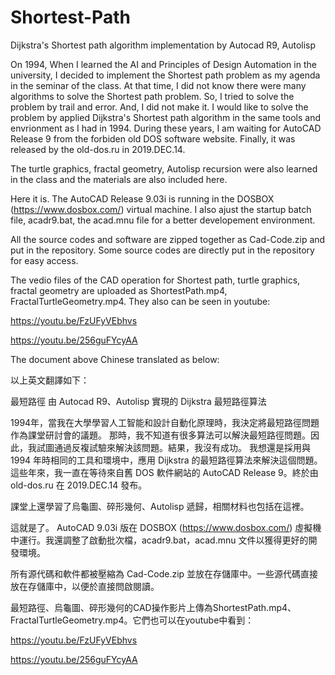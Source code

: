 # Shortest-Path
Dijkstra's Shortest path algorithm implementation by Autocad R9, Autolisp

On 1994, When I learned the AI and Principles of Design Automation in the university, I decided to implement the Shortest path problem as my agenda in the seminar of the class.
At that time, I did not know there were many algorithms to solve the Shortest path problem. So, I tried to solve the problem by trail and error. And, I did not make it.
I would like to solve the problem by applied  Dijkstra's Shortest path algorithm in the same tools and envrionment as I had in 1994. During these years, I am waiting for AutoCAD Release 9 from the forbiden old DOS software website. Finally, it was released by the old-dos.ru in 2019.DEC.14.

The turtle graphics, fractal geometry, Autolisp recursion were also learned in the class and the materials are also included here.

Here it is.
The AutoCAD Release 9.03i is running in the DOSBOX (https://www.dosbox.com/) virtual machine. I also ajust the startup batch file, acadr9.bat, the acad.mnu file for a better developement environment.

All the source codes and software are zipped together as Cad-Code.zip and put in the repository. Some source codes are directly put in the repository for easy access.

The vedio files of the CAD operation for Shortest path, turtle graphics, fractal geometry are uploaded as ShortestPath.mp4, FractalTurtleGeometry.mp4. They also can be seen in youtube: 

https://youtu.be/FzUFyVEbhvs 

https://youtu.be/256guFYcyAA

The document above Chinese translated as below:

以上英文翻譯如下：

最短路徑
由 Autocad R9、Autolisp 實現的 Dijkstra 最短路徑算法

1994年，當我在大學學習人工智能和設計自動化原理時，我決定將最短路徑問題作為課堂研討會的議題。
那時，我不知道有很多算法可以解決最短路徑問題。因此，我試圖通過反複試驗來解決該問題。結果，我沒有成功。
我想還是採用與 1994 年時相同的工具和環境中，應用 Dijkstra 的最短路徑算法來解決這個問題。這些年來，我一直在等待來自舊 DOS 軟件網站的 AutoCAD Release 9。終於由 old-dos.ru 在 2019.DEC.14 發布。

課堂上還學習了烏龜圖、碎形幾何、Autolisp 遞歸，相關材料也包括在這裡。

這就是了。
AutoCAD 9.03i 版在 DOSBOX (https://www.dosbox.com/) 虛擬機中運行。我還調整了啟動批次檔，acadr9.bat，acad.mnu 文件以獲得更好的開發環境。

所有源代碼和軟件都被壓縮為 Cad-Code.zip 並放在存儲庫中。一些源代碼直接放在存儲庫中，以便於直接問啟閱讀。

最短路徑、烏龜圖、碎形幾何的CAD操作影片上傳為ShortestPath.mp4、FractalTurtleGeometry.mp4。它們也可以在youtube中看到：

https://youtu.be/FzUFyVEbhvs

https://youtu.be/256guFYcyAA
